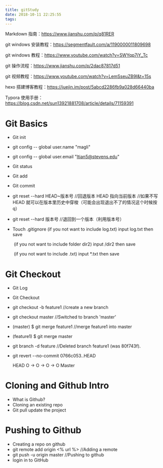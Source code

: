 ```yaml
---
title: gitStudy
date: 2018-10-11 22:25:55
tags:
---
```


Markdown 指南：https://www.jianshu.com/p/q81RER

git windows 安装教程：https://segmentfault.com/a/1190000011809698

git windows 教程：https://www.youtube.com/watch?v=SWYqp7iY_Tc

git 操作流程：https://www.jianshu.com/p/2dac87817d51

git 视频教程：https://www.youtube.com/watch?v=LemSseuZB9I&t=15s

hexo 搭建博客教程：https://juejin.im/post/5abcd2286fb9a028d66440ba

Typora 使用手册： https://blog.csdn.net/sun13921881708/article/details/71159391

<!--more-->  <!--more-->

# Git Basics

- Git init

- git config -- global user.name "magli"

- git config -- global user.email "ltian5@stevens.edu"

- Git status

- Git add

- Git commit

- git reset --hard HEAD~版本号 //回退版本 HEAD 指向当前版本 //如果不写 HEAD 就可以在版本里历史中穿梭（可能会出现退出不了的情况这个时候按 q）

- git reset --hard 版本号 //退回到一个版本（利用版本号）

- Touch .gitignore (if you not want to include log.txt) input log.txt then save

  ​ (if you not want to include folder dir2) input /dir2 then save

  ​ (if you not want to include .txt) input \*.txt then save

# Git Checkout

- Git Log

- Git Checkout

- git checkout -b feature1 //create a new branch

- git checkout master //Switched to branch 'master'

- (master) $ git merge feature1 //merge feature1 into master

- (feature1) $ git merge master

- git branch -d feature //Deleted branch feature1 (was 80f743f).

- git revert --no-commit 0766c053..HEAD

  HEAD
  O -> O -> O -> O
  Master

# Cloning and Github Intro

- What is Github?
- Cloning an existing repo
- Git pull update the project

# Pushing to Github

- Creating a repo on github
- git remote add origin <% url %> //Adding a remote
- git push -u origin master //Pushing to github
- login in to GitHub
